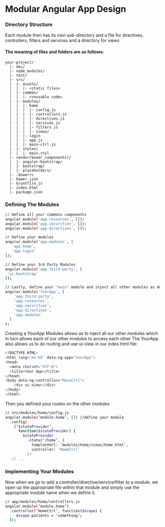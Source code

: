 # Modular Angular App Design

### Directory Structure

Each module then has its own sub-directory and a file for directives, controllers, filters and services and a directory for views
#### The meaning of files and folders are as follows:
```
your-project/
  |- doc/
  |- node_modules/
  |- test/
  |- src/
  |  |- assets/
  |  |  |- <static files>
  |  |- common/
  |  |  |- <reusable code>
  |  |- modules/
  |  |  |- home
  |  |  |  |- config.js
  |  |  |  |- controllers.js
  |  |  |  |- directives.js
  |  |  |  |- services.js
  |  |  |  |- filters.js
  |  |  |  |- views/
  |  |  |- login
  |  |  |- app.js
  |  |  |- main-ctrl.js
  |  |- styles/
  |  |  |- main.styl
  |- vendor(bower_components)/
  |  |- angular-bootstrap/
  |  |- bootstrap/
  |  |- placeholders/
  |- .bowerrc
  |- bower.json
  |- Gruntfile.js
  |- index.html
  |- package.json
```

### Defining The Modules

```sh
// Define all your commons components
angular.module('app.resources', []);
angular.module('app.securities', []);
angular.module('app.directives', []);

// Define your modules 
angular.module('app.modules', [
   'app.home',
   'app.login'
]);

// Define your 3rd Party Modules 
angular.module('app.third-party', [
 'ui.bootstrap'
]);

// Lastly, define your "main" module and inject all other modules as dependencies
angular.module('YourApp', [
    'app.third-party',
    'app.resources',
    'app.securities',
    'app.directives',
    'app.modules'
  ]
);

```

Creating a YourApp Modules allows us to inject all our other modules which in turn allows each of our other modules to access each other
The YourApp also allows us to do routing and use ui-view in our index.html file:

```sh
<!DOCTYPE HTML>
<html lang="en-US" data-ng-app="YourApp">
<head>
  <meta charset="UTF-8">
  <title>Your App</title>
</head>
<body data-ng-controller="MainCtrl">
    <div ui-view></div>
</body>
</html>
```

Then you defined your routes on the other modules

```sh
// src/modules/home/config.js
angular.module(‘module.home’, []) //define your module
  .config(
    [‘$stateProvider’,
      function($stateProvider) {
        $stateProvider
          .state(‘/home’, {
            templateUrl: ‘modules/home/views/home.html’,
            controller: 'HomeCtrl’
          })
   // ...
```

### Implementing Your Modules

Now when we go to add a controller/directive/service/filter to a module, we open up the appropriate file within that module and simply use the appropriate module name when we define it.

```sh
// app/modules/home/controllers.js
angular.module(‘module.home’)
  .controller(‘HomeCtrl’, function($scope) {
     $scope.patients = ‘something’;
  });
```
